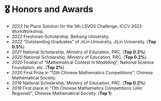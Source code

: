 # 🎖 Honors and Awards
- *2023* 1st Place Solution for the 5th LSVOS Challenge, ICCV 2023 WorkWorkshop.
- *2022* Freshmen Scholarship, Beihang University.
- *2022* "Outstanding Graduates" of JiLin University, JiLin University. (<b>Top 0.5%</b>) 
- *2021* National Scholarship, Ministry of Education, PRC. (<b>Top 0.2%</b>)
- *2020* National Scholarship, Ministry of Education, PRC. (<b>Top 0.2%</b>)
- *2020* Finalist of "Mathematical Contest In Modelling", National Science Foundation, etc. (<b>Top 2%</b>)
- *2020* First Prize in "12th Chinese Mathematics Competitions", Chinese Mathematical Society.
- *2019* National Scholarship, Ministry of Education, PRC. (<b>Top 0.2%</b>)
- *2019* First place in "11th Chinese Mathematics Competitions (Jilin Regional)", Chinese Mathematical Society. (<b>Top 1</b>)